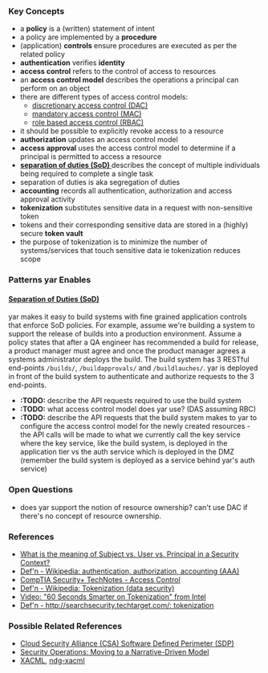 ### Key Concepts
* a **policy** is a (written) statement of intent
* a policy are implemented by a **procedure**
* (application) **controls** ensure procedures are executed
as per the related policy
* **authentication** verifies **identity**
* **access control** refers to the control of access to resources
* an **access control model** describes the operations
a principal can perform on an object
* there are different types of access control models:
  * [discretionary access control (DAC)](http://en.wikipedia.org/wiki/Discretionary_access_control)
  * [mandatory access control (MAC)](http://en.wikipedia.org/wiki/Mandatory_access_control)
  * [role based access control (RBAC)](http://en.wikipedia.org/wiki/Role_based_access_control)
* it should be possible to explicitly revoke access to a resource
* **authorization** updates an access control model
* **access approval** uses the access control model to determine
if a principal is permitted to access a resource
* **[separation of duties (SoD) ](http://en.wikipedia.org/wiki/Separation_of_duties)**
describes the concept of multiple individuals being required to complete a single task
* separation of duties is aka segregation of duties
* **accounting** records all authentication, authorization
and access approval activity
* **tokenization** substitutes sensitive data in a request with non-sensitive token
* tokens and their corresponding sensitive data are stored
in a (highly) secure **token vault**
* the purpose of tokenization is to minimize the number
of systems/services that touch sensitive data
ie tokenization reduces scope

### Patterns yar Enables
#### [Separation of Duties (SoD) ](http://en.wikipedia.org/wiki/Separation_of_duties)
yar makes it easy to build systems with fine grained application controls
that enforce SoD policies. For example, assume we're building a system
to support the release of builds into a production environment.
Assume a policy states
that after a QA engineer has recommended a build for release, a product
manager must agree and once the product manager agrees a systems administrator
deploys the build.
The build system has 3 RESTful end-points `/builds/`,
`/buildapprovals/` and `/buildlauches/`.
yar is deployed in front of the build system to authenticate and authorize
requests to the 3 end-points.

* **:TODO:** describe the API requests required to use the build system
* **:TODO:** what access control model does yar use? (DAS assuming RBC)
* **:TODO:** describe the API requests that the build system makes to yar to configure the
  access control model for the newly created resources - the API calls will
  be made to what we currently call the key service where the key service, like
  the build system, is deployed in the application tier vs the auth service
  which is deployed in the DMZ
  (remember the build system is deployed as a service behind yar's auth service)

### Open Questions
* does yar support the notion of resource ownership? can't use DAC
if there's no concept of resource ownership.

### References
* [What is the meaning of Subject vs. User vs. Principal in a Security Context?](http://stackoverflow.com/questions/4989063/what-is-the-meaning-of-subject-vs-user-vs-principal-in-a-security-context)
* [Def'n - Wikipedia: authentication, authorization, accounting (AAA)](http://en.wikipedia.org/wiki/AAA_protocol)
* [CompTIA Security+ TechNotes - Access Control](http://www.techexams.net/technotes/securityplus/mac_dac_rbac.shtml)
* [Def'n - Wikipedia: Tokenization (data security)](http://en.wikipedia.org/wiki/Tokenization_(data_security))
* [Video: "60 Seconds Smarter on Tokenization" from Intel](https://www.youtube.com/watch?feature=player_embedded&v=-DqCtdc30LY)
* [Def'n - http://searchsecurity.techtarget.com/: tokenization](http://searchsecurity.techtarget.com/definition/tokenization)

### Possible Related References
* [Cloud Security Alliance (CSA) Software Defined Perimeter (SDP)](https://cloudsecurityalliance.org/research/sdp/)
* [Security Operations: Moving to a Narrative-Driven Model](http://www.securityweek.com/security-operations-moving-narrative-driven-model)
* [XACML](http://en.wikipedia.org/wiki/XACML), [ndg-xacml](https://pypi.python.org/pypi/ndg-xacml/0.5.0)
